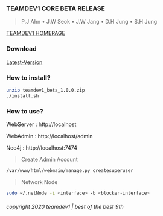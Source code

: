 ### TEAMDEV1 CORE BETA RELEASE

> P.J Ahn  •  J.W Seok  •  J.W Jang  •  D.H Jung  •  S.H Jung

[TEAMDEV1 HOMEPAGE](https://teamdev1.github.io)

### Download

[Latest-Version](https://github.com/teamdev1/beta-release/releases/tag/1.0.0)

### How to install?

```bash
unzip teamdev1_beta_1.0.0.zip
./install.sh
```

### How to use?

WebServer : http://localhost

WebAdmin : http://localhost/admin

Neo4j : http://localhost:7474

> Create Admin Account
```bash
/var/www/html/webmain/manage.py createsuperuser
```

> Network Node

```bash
sudo ~/.netNode -i <interface> -b <blocker-interface>
```

###### copyright 2020 teamdev1 | best of the best 9th